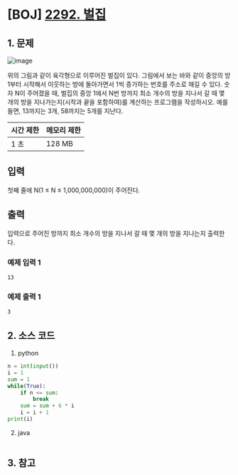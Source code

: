 # [BOJ] [2292. 벌집](https://www.acmicpc.net/problem/2292)

## 1. 문제

![image](https://user-images.githubusercontent.com/15611500/224022786-89c10273-870d-4bfb-ae24-0f93f9d104c7.png)

위의 그림과 같이 육각형으로 이루어진 벌집이 있다. 그림에서 보는 바와 같이 중앙의 방 1부터 시작해서 이웃하는 방에 돌아가면서 1씩 증가하는 번호를 주소로 매길 수 있다. 숫자 N이 주어졌을 때, 벌집의 중앙 1에서 N번 방까지 최소 개수의 방을 지나서 갈 때 몇 개의 방을 지나가는지(시작과 끝을 포함하여)를 계산하는 프로그램을 작성하시오. 예를 들면, 13까지는 3개, 58까지는 5개를 지난다.


| 시간 제한 | 메모리 제한 |
|:------|:-------| 
| 1 초   | 128 MB |


## 입력

첫째 줄에 N(1 ≤ N ≤ 1,000,000,000)이 주어진다.

## 출력

입력으로 주어진 방까지 최소 개수의 방을 지나서 갈 때 몇 개의 방을 지나는지 출력한다.

### 예제 입력 1

```
13
```

### 예제 출력 1

```
3
```



## 2. 소스 코드

1. python

```python
n = int(input())
i = 1
sum = 1
while(True):
    if n <= sum:
        break
    sum = sum + 6 * i
    i = i + 1
print(i)
```

2. java

```java

```


## 3. 참고

```

```



